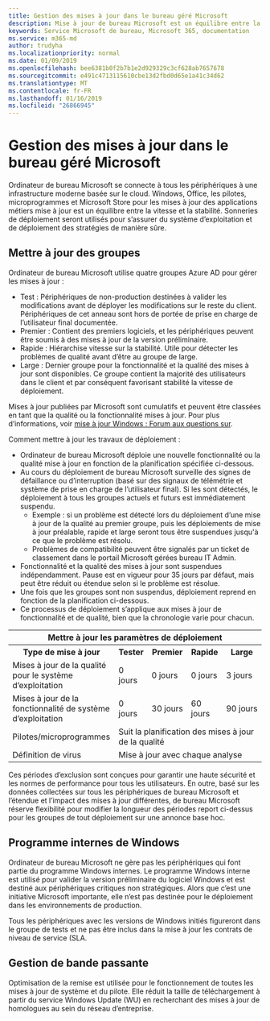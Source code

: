 ```yaml
---
title: Gestion des mises à jour dans le bureau géré Microsoft
description: Mise à jour de bureau Microsoft est un équilibre entre la vitesse et la stabilité.
keywords: Service Microsoft de bureau, Microsoft 365, documentation
ms.service: m365-md
author: trudyha
ms.localizationpriority: normal
ms.date: 01/09/2019
ms.openlocfilehash: bee6381b0f2b7b1e2d929329c3cf628ab7657678
ms.sourcegitcommit: e491c4713115610cbe13d2fbd0d65e1a41c34d62
ms.translationtype: MT
ms.contentlocale: fr-FR
ms.lasthandoff: 01/16/2019
ms.locfileid: "26866945"
---
```

# <a name="how-updates-are-handled-in-microsoft-managed-desktop"></a>Gestion des mises à jour dans le bureau géré Microsoft


<!--This topic is the target for a "Learn more" link in the Admin Portal (aka.ms/update-rings); do not delete.-->

<!--Update management -->

Ordinateur de bureau Microsoft se connecte à tous les périphériques à une infrastructure moderne basée sur le cloud. Windows, Office, les pilotes, microprogrammes et Microsoft Store pour les mises à jour des applications métiers mise à jour est un équilibre entre la vitesse et la stabilité. Sonneries de déploiement seront utilisés pour s’assurer du système d’exploitation et de déploiement des stratégies de manière sûre. 

## <a name="update-groups"></a>Mettre à jour des groupes

Ordinateur de bureau Microsoft utilise quatre groupes Azure AD pour gérer les mises à jour :

- Test : Périphériques de non-production destinées à valider les modifications avant de déployer les modifications sur le reste du client. Périphériques de cet anneau sont hors de portée de prise en charge de l’utilisateur final documentée. 
- Premier : Contient des premiers logiciels, et les périphériques peuvent être soumis à des mises à jour de la version préliminaire.
- Rapide : Hiérarchise vitesse sur la stabilité. Utile pour détecter les problèmes de qualité avant d’être au groupe de large. 
- Large : Dernier groupe pour la fonctionnalité et la qualité des mises à jour sont disponibles. Ce groupe contient la majorité des utilisateurs dans le client et par conséquent favorisant stabilité la vitesse de déploiement.

Mises à jour publiées par Microsoft sont cumulatifs et peuvent être classées en tant que la qualité ou la fonctionnalité mises à jour. Pour plus d’informations, voir [mise à jour Windows : Forum aux questions sur](https://support.microsoft.com/help/12373/windows-update-faq). 

Comment mettre à jour les travaux de déploiement :
- Ordinateur de bureau Microsoft déploie une nouvelle fonctionnalité ou la qualité mise à jour en fonction de la planification spécifiée ci-dessous.
- Au cours du déploiement de bureau Microsoft surveille des signes de défaillance ou d’interruption (basé sur des signaux de télémétrie et système de prise en charge de l’utilisateur final). Si les sont détectés, le déploiement à tous les groupes actuels et futurs est immédiatement suspendu.
    - Exemple : si un problème est détecté lors du déploiement d’une mise à jour de la qualité au premier groupe, puis les déploiements de mise à jour préalable, rapide et large seront tous être suspendues jusqu'à ce que le problème est résolu.
    - Problèmes de compatibilité peuvent être signalés par un ticket de classement dans le portail Microsoft gérées bureau IT Admin.
- Fonctionnalité et la qualité des mises à jour sont suspendues indépendamment. Pause est en vigueur pour 35 jours par défaut, mais peut être réduit ou étendue selon si le problème est résolue.
- Une fois que les groupes sont non suspendus, déploiement reprend en fonction de la planification ci-dessous.
- Ce processus de déploiement s’applique aux mises à jour de fonctionnalité et de qualité, bien que la chronologie varie pour chacun.

<table>
<tr><th colspan="5">Mettre à jour les paramètres de déploiement</th></tr>
<tr><th>Type de mise à jour</th><th>Tester</th><th>Premier</th><th>Rapide</th><th>Large</th></tr>
<tr><td>Mises à jour de la qualité pour le système d’exploitation</td><td>0 jours</td><td>0 jours</td><td>0 jours</td><td>3 jours</td></tr>
<tr><td>Mises à jour de la fonctionnalité de système d’exploitation</td><td>0 jours</td><td>30 jours</td><td>60 jours</td><td>90 jours</td></tr>
<tr><td>Pilotes/microprogrammes</td><td colspan="4">Suit la planification des mises à jour de la qualité</td></tr>
<tr><td>Définition de virus</td><td colspan="4">Mise à jour avec chaque analyse</td></tr>
</table>

Ces périodes d’exclusion sont conçues pour garantir une haute sécurité et les normes de performance pour tous les utilisateurs. En outre, basé sur les données collectées sur tous les périphériques de bureau Microsoft et l’étendue et l’impact des mises à jour différentes, de bureau Microsoft réserve flexibilité pour modifier la longueur des périodes report ci-dessus pour les groupes de tout déploiement sur une annonce base hoc.

## <a name="windows-insider-program"></a>Programme internes de Windows

Ordinateur de bureau Microsoft ne gère pas les périphériques qui font partie du programme Windows internes. Le programme Windows interne est utilisé pour valider la version préliminaire du logiciel Windows et est destiné aux périphériques critiques non stratégiques. Alors que c’est une initiative Microsoft importante, elle n’est pas destinée pour le déploiement dans les environnements de production. 

Tous les périphériques avec les versions de Windows initiés figureront dans le groupe de tests et ne pas être inclus dans la mise à jour les contrats de niveau de service (SLA.

## <a name="bandwidth-management"></a>Gestion de bande passante

Optimisation de la remise est utilisée pour le fonctionnement de toutes les mises à jour de système et du pilote. Elle réduit la taille de téléchargement à partir du service Windows Update (WU) en recherchant des mises à jour de homologues au sein du réseau d’entreprise.


